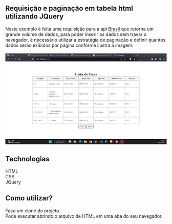 ## Requisição e paginação em tabela html utilizando JQuery
Neste exemplo é feita uma requisição para a api [Brasil](https://brasilapi.com.br/docs) que retorna um grande volume de dados, para poder
inserir os dados sem travar o navegador, é necessário utilizar a estratégia de paginação e definir quantos
dados serão exibidos por página conforme ilustra a imagem: <br> <br>
![gif de exemplo](./tabela.gif)

## Technologias
HTML <br>
CSS <br>
JQuery <br>

## Como utilizar?
Faça um clone do projeto. <br>
Pode executar abrindo o arquivo de HTML em uma aba do seu navegador.<br>
